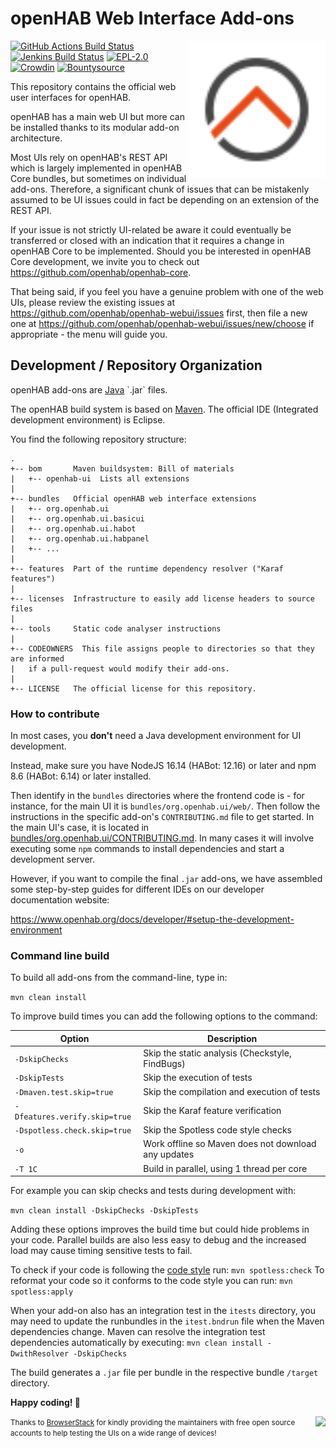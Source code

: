 # openHAB Web Interface Add-ons

<img align="right" width="220" src="./logo.svg" type="image/svg+xml"/>

[![GitHub Actions Build Status](https://github.com/openhab/openhab-webui/actions/workflows/ci-build.yml/badge.svg?branch=main)](https://github.com/openhab/openhab-webui/actions/workflows/ci-build.yml)
[![Jenkins Build Status](https://ci.openhab.org/job/openHAB-WebUI/badge/icon)](https://ci.openhab.org/job/openHAB-WebUI/)
[![EPL-2.0](https://img.shields.io/badge/license-EPL%202-green.svg)](https://opensource.org/licenses/EPL-2.0)
[![Crowdin](https://badges.crowdin.net/openhab-webui/localized.svg)](https://crowdin.com/project/openhab-webui)
[![Bountysource](https://www.bountysource.com/badge/tracker?tracker_id=2164344)](https://www.bountysource.com/teams/openhab/issues?tracker_ids=2164344)

This repository contains the official web user interfaces for openHAB.

openHAB has a main web UI but more can be installed thanks to its modular add-on architecture.

Most UIs rely on openHAB's REST API which is largely implemented in openHAB Core bundles, but sometimes on individual add-ons.
Therefore, a significant chunk of issues that can be mistakenly assumed to be UI issues could in fact be depending on an extension of the REST API.

If your issue is not strictly UI-related be aware it could eventually be transferred or closed with an indication that it requires a change in openHAB Core to be implemented.
Should you be interested in openHAB Core development, we invite you to check out https://github.com/openhab/openhab-core.

That being said, if you feel you have a genuine problem with one of the web UIs, please review the existing issues at https://github.com/openhab/openhab-webui/issues first, then file a new one at https://github.com/openhab/openhab-webui/issues/new/choose if appropriate - the menu will guide you.

## Development / Repository Organization

openHAB add-ons are [Java](https://en.wikipedia.org/wiki/Java_(programming_language)) `.jar` files.

The openHAB build system is based on [Maven](https://maven.apache.org/what-is-maven.html).
The official IDE (Integrated development environment) is Eclipse.

You find the following repository structure:

```
.
+-- bom       Maven buildsystem: Bill of materials
|   +-- openhab-ui  Lists all extensions
|
+-- bundles   Official openHAB web interface extensions
|   +-- org.openhab.ui
|   +-- org.openhab.ui.basicui
|   +-- org.openhab.ui.habot
|   +-- org.openhab.ui.habpanel
|   +-- ...
|
+-- features  Part of the runtime dependency resolver ("Karaf features")
|
+-- licenses  Infrastructure to easily add license headers to source files
|
+-- tools     Static code analyser instructions
|
+-- CODEOWNERS  This file assigns people to directories so that they are informed
|   if a pull-request would modify their add-ons.
|
+-- LICENSE   The official license for this repository.
```

### How to contribute

In most cases, you **don't** need a Java development environment for UI development.

Instead, make sure you have NodeJS 16.14 (HABot: 12.16) or later and npm 8.6 (HABot: 6.14) or later installed.


Then identify in the `bundles` directories where the frontend code is - for instance, for the main UI it is `bundles/org.openhab.ui/web/`.
Then follow the instructions in the specific add-on's `CONTRIBUTING.md` file to get started. In the main UI's case, it is located in [bundles/org.openhab.ui/CONTRIBUTING.md](https://github.com/openhab/openhab-webui/blob/master/bundles/org.openhab.ui/CONTRIBUTING.md). In many cases it will involve executing some `npm` commands to install dependencies and start a development server.

However, if you want to compile the final `.jar` add-ons, we have assembled some step-by-step guides for different IDEs on our developer documentation website:

https://www.openhab.org/docs/developer/#setup-the-development-environment

### Command line build

To build all add-ons from the command-line, type in:

`mvn clean install`

To improve build times you can add the following options to the command:

| Option                        | Description                                         |
| ----------------------------- | --------------------------------------------------- |
| `-DskipChecks`                | Skip the static analysis (Checkstyle, FindBugs)     |
| `-DskipTests`                 | Skip the execution of tests                         |
| `-Dmaven.test.skip=true`      | Skip the compilation and execution of tests         |
| `-Dfeatures.verify.skip=true` | Skip the Karaf feature verification                 |
| `-Dspotless.check.skip=true`  | Skip the Spotless code style checks                 |
| `-o`                          | Work offline so Maven does not download any updates |
| `-T 1C`                       | Build in parallel, using 1 thread per core          |

For example you can skip checks and tests during development with:

`mvn clean install -DskipChecks -DskipTests`

Adding these options improves the build time but could hide problems in your code.
Parallel builds are also less easy to debug and the increased load may cause timing sensitive tests to fail.

To check if your code is following the [code style](https://www.openhab.org/docs/developer/guidelines.html#b-code-formatting-rules-style) run: `mvn spotless:check`
To reformat your code so it conforms to the code style you can run: `mvn spotless:apply`

When your add-on also has an integration test in the `itests` directory, you may need to update the runbundles in the `itest.bndrun` file when the Maven dependencies change.
Maven can resolve the integration test dependencies automatically by executing: `mvn clean install -DwithResolver -DskipChecks`

The build generates a `.jar` file per bundle in the respective bundle `/target` directory.

**Happy coding! 🎉**

<small>[<img align="right" src="https://user-images.githubusercontent.com/2004147/30233170-35d19c3a-94f4-11e7-8540-894977d1c653.png">](https://www.browserstack.com/) Thanks to [BrowserStack](https://www.browserstack.com/) for kindly providing the maintainers with free open source accounts to help testing the UIs on a wide range of devices!</small>
